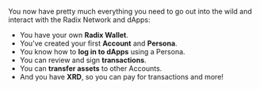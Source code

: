 You now have pretty much everything you need to go out into the wild and interact with the Radix Network and dApps:

- You have your own **Radix Wallet**.
- You’ve created your first **Account** and **Persona**.
- You know how to **log in to dApps** using a Persona.
- You can review and sign **transactions**.
- You can **transfer assets** to other Accounts.
- And you have **XRD**, so you can pay for transactions and more!
